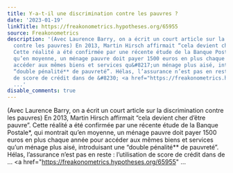 ```yaml
---
title: Y-a-t-il une discrimination contre les pauvres ?
date: '2023-01-19'
linkTitle: https://freakonometrics.hypotheses.org/65955
source: Freakonometrics
description: '(Avec Laurence Barry, on a écrit un court article sur la discrimination
  contre les pauvres) En 2013, Martin Hirsch affirmait “cela devient cher d’être pauvre”.
  Cette réalité a été confirmée par une récente étude de la Banque Postale*, qui montrait
  qu’en moyenne, un ménage pauvre doit payer 1500 euros en plus chaque année pour
  accéder aux mêmes biens et services qu&#8217;un ménage plus aisé, introduisant une
  “double pénalité** de pauvreté”. Hélas, l’assurance n’est pas en reste : l’utilisation
  de score de crédit dans de &#8230; <a href="https://freakonometrics.hypotheses.org/65955"
  ...'
disable_comments: true
---
```

(Avec Laurence Barry, on a écrit un court article sur la discrimination contre les pauvres) En 2013, Martin Hirsch affirmait “cela devient cher d’être pauvre”. Cette réalité a été confirmée par une récente étude de la Banque Postale*, qui montrait qu’en moyenne, un ménage pauvre doit payer 1500 euros en plus chaque année pour accéder aux mêmes biens et services qu&#8217;un ménage plus aisé, introduisant une “double pénalité** de pauvreté”. Hélas, l’assurance n’est pas en reste : l’utilisation de score de crédit dans de &#8230; <a href="https://freakonometrics.hypotheses.org/65955" ...